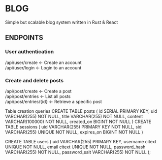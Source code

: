# BLOG <br>
Simple but scalable blog system written in Rust & React

## ENDPOINTS

### User authentication
/api/user/create <- Create an account<br>
/api/user/login <- Login to an account<br>
### Create and delete posts
/api/post/create <- Create a post<br>
/api/post/entries <- List all posts<br>
/api/post/entries/{id} <- Retrieve a specific post<br>


Table creation queries
CREATE TABLE posts (
    id SERIAL PRIMARY KEY,
    uid VARCHAR(255) NOT NULL,
    title VARCHAR(255) NOT NULL,
    content VARCHAR(100000) NOT NULL,
    created_on BIGINT NOT NULL
)
CREATE TABLE sessions (
    uid VARCHAR(255) PRIMARY KEY NOT NULL,
    sid VARCHAR(255) UNIQUE NOT NULL,
    expires_on BIGINT NOT NULL
)

CREATE TABLE users (
    uid VARCHAR(255) PRIMARY KEY,
    username citext UNIQUE NOT NULL,
    email citext UNIQUE NOT NULL,
    password_hash VARCHAR(255) NOT NULL,
    password_salt VARCHAR(255) NOT NULL
);
